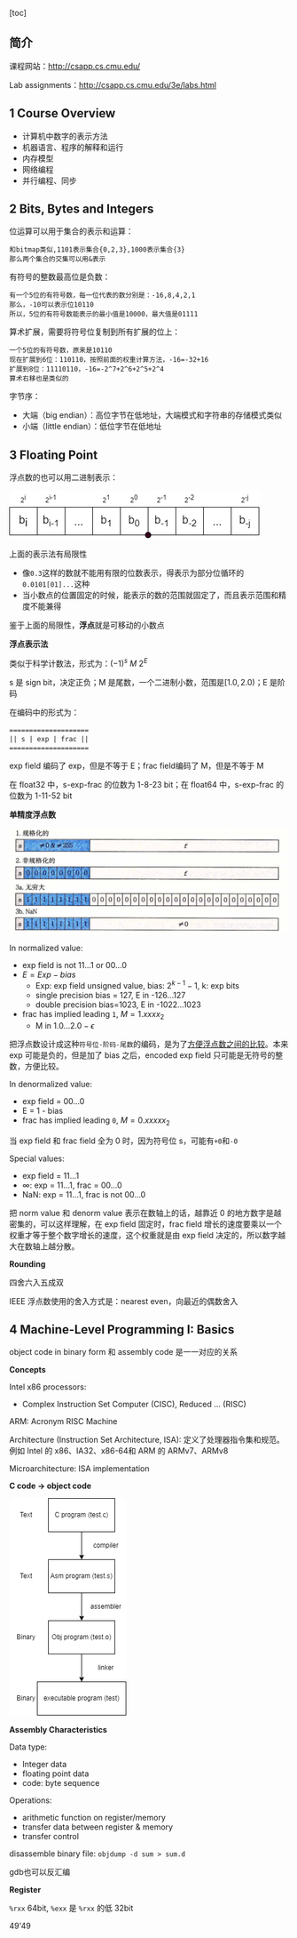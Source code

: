 [toc]



## 简介

课程网站：http://csapp.cs.cmu.edu/

Lab assignments：http://csapp.cs.cmu.edu/3e/labs.html



## 1 Course Overview

* 计算机中数字的表示方法
* 机器语言、程序的解释和运行
* 内存模型
* 网络编程
* 并行编程、同步



## 2 Bits, Bytes and Integers

位运算可以用于集合的表示和运算：

```
和bitmap类似,1101表示集合{0,2,3},1000表示集合{3}
那么两个集合的交集可以用&表示
```

有符号的整数最高位是负数：

```
有一个5位的有符号数，每一位代表的数分别是：-16,8,4,2,1
那么，-10可以表示位10110
所以，5位的有符号数能表示的最小值是10000，最大值是01111
```

算术扩展，需要将符号位复制到所有扩展的位上：

```
一个5位的有符号数，原来是10110
现在扩展到6位：110110，按照前面的权重计算方法，-16=-32+16
扩展到8位：11110110，-16=-2^7+2^6+2^5+2^4
算术右移也是类似的
```



字节序：

* 大端（big endian）：高位字节在低地址，大端模式和字符串的存储模式类似
* 小端（little endian）：低位字节在低地址



## 3 Floating Point

浮点数的也可以用二进制表示：

![float.drawio](lecture/float.drawio.png)

上面的表示法有局限性

* 像`0.3`这样的数就不能用有限的位数表示，得表示为部分位循环的`0.0101[01]...`这种
* 当小数点的位置固定的时候，能表示的数的范围就固定了，而且表示范围和精度不能兼得

鉴于上面的局限性，**浮点**就是可移动的小数点



**浮点表示法**

类似于科学计数法，形式为：$(-1)^s \ M \ 2^E$

s 是 sign bit，决定正负；M 是尾数，一个二进制小数，范围是$[1.0,2.0)$；E 是阶码

 在编码中的形式为：

```
====================
|| s | exp | frac ||
====================
```

exp field 编码了 exp，但是不等于 E；frac field编码了 M，但是不等于 M

在 float32 中，s-exp-frac 的位数为 1-8-23 bit；在 float64 中，s-exp-frac 的位数为 1-11-52 bit



**单精度浮点数**

![image-20230613000056095](lecture/image-20230613000056095.png)

In normalized value:

* exp field is not 11...1 or 00...0
* $E=Exp-bias$
  * Exp: exp field unsigned value, bias: $2^{k-1}-1$, k: exp bits
  * single precision bias = 127, E in -126...127
  * double precision bias=1023, E in -1022...1023
* frac has implied leading `1`, $M=1.xxxx_2$
  * M in $1.0$...$2.0-\epsilon$

把浮点数设计成这种`符号位-阶码-尾数`的编码，是为了<u>方便浮点数之间的比较</u>。本来 exp 可能是负的，但是加了 bias 之后，encoded exp field 只可能是无符号的整数，方便比较。



In denormalized value:

* exp field = 00...0
* E = 1 - bias
* frac has implied leading `0`, $M=0.xxxxx_2$

当 exp field 和 frac field 全为 0 时，因为符号位 s，可能有`+0`和`-0`



Special values:

* exp field = 11...1
* $\infty$: exp = 11...1, frac = 00...0
* NaN: exp = 11...1, frac is not 00...0



把 norm value 和 denorm value 表示在数轴上的话，越靠近 0 的地方数字是越密集的，可以这样理解，在 exp field 固定时，frac field 增长的速度要乘以一个权重才等于整个数字增长的速度，这个权重就是由 exp field 决定的，所以数字越大在数轴上越分散。



**Rounding**

四舍六入五成双

IEEE 浮点数使用的舍入方式是：nearest even，向最近的偶数舍入



## 4 Machine-Level Programming I: Basics

object code in binary form 和 assembly code 是一一对应的关系



**Concepts**

Intel x86 processors:

* Complex Instruction Set Computer (CISC), Reduced ... (RISC)

ARM: Acronym RISC Machine

Architecture (Instruction Set Architecture, ISA): 定义了处理器指令集和规范。例如 Intel 的 x86、IA32、x86-64和 ARM 的 ARMv7、ARMv8

Microarchitecture: ISA implementation 



**C code -> object code**

![compile.drawio](lecture/compile.drawio.png)



**Assembly Characteristics**

Data type:

* Integer data
* floating point data
* code: byte sequence

Operations:

* arithmetic function on register/memory
* transfer data between register & memory
* transfer control



disassemble binary file: `objdump -d sum > sum.d`

gdb也可以反汇编



**Register**

`%rxx` 64bit, `%exx` 是 `%rxx` 的低 32bit

49'49
